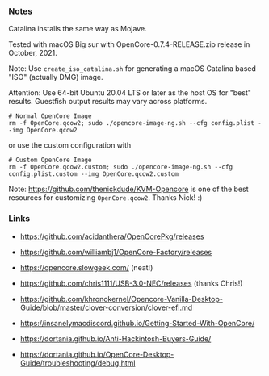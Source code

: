 ### Notes

Catalina installs the same way as Mojave.

Tested with macOS Big sur with OpenCore-0.7.4-RELEASE.zip release in October,
2021.

Note: Use `create_iso_catalina.sh` for generating a macOS Catalina based "ISO"
(actually DMG) image.

Attention: Use 64-bit Ubuntu 20.04 LTS or later as the host OS for "best"
results. Guestfish output results may vary across platforms.

```
# Normal OpenCore Image
rm -f OpenCore.qcow2; sudo ./opencore-image-ng.sh --cfg config.plist --img OpenCore.qcow2
```

or use the custom configuration with

```
# Custom OpenCore Image
rm -f OpenCore.qcow2.custom; sudo ./opencore-image-ng.sh --cfg config.plist.custom --img OpenCore.qcow2.custom
```

Note: https://github.com/thenickdude/KVM-Opencore is one of the best resources
for customizing `OpenCore.qcow2`. Thanks Nick! :)

### Links

* https://github.com/acidanthera/OpenCorePkg/releases

* https://github.com/williambj1/OpenCore-Factory/releases

* https://opencore.slowgeek.com/ (neat!)

* https://github.com/chris1111/USB-3.0-NEC/releases (thanks Chris!)

* https://github.com/khronokernel/Opencore-Vanilla-Desktop-Guide/blob/master/clover-conversion/clover-efi.md

* https://insanelymacdiscord.github.io/Getting-Started-With-OpenCore/

* https://dortania.github.io/Anti-Hackintosh-Buyers-Guide/

* https://dortania.github.io/OpenCore-Desktop-Guide/troubleshooting/debug.html
